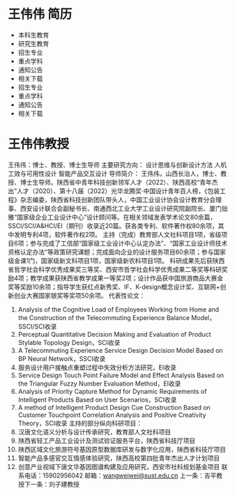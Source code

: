 # 王伟伟 简历
- 本科生教育
- 研究生教育
- 招生专业
- 重点学科
- 通知公告
- 相关下载
- 招生专业
- 重点学科
- 通知公告
- 相关下载

# 王伟伟教授
王伟伟：博士、教授、博士生导师
主要研究方向：
设计思维与创新设计方法
人机工效与可用性设计
智能产品交互设计
导师简介：
王伟伟，山西长治人，博士、教授、博士生导师。陕西省中青年科技创新领军人才（2022）、陕西高校“青年杰出”人才（2020）、第十八届（2022）光华龙腾奖·中国设计青年百人榜，《包装工程》杂志编委，陕西省科技创新团队带头人，中国工业设计协会设计教育分会理事、西安设计联合会副秘书长、南通西北工业大学工业设计研究院副院长、厦门拙雅“国家级企业工业设计中心”设计顾问等。在相关领域发表学术论文80余篇，SSCI/SCI/A&HCI/EI（期刊）收录近20篇。获各类专利、软件著作权80余项，其中发明专利4项，软件著作权2项。
主持（完成）教育部人文社科项目1项，省级项目6项；参与完成了工信部“国家级工业设计中心认定办法”、“国家工业设计师技术资格认定办法”等政策研究课题；完成面向企业的设计服务项目60余项；参与国家级金课1门，国家级新文科项目1项，国家级新农科项目1项。
科研成果先后获陕西省哲学社会科学优秀成果奖三等奖、西安市哲学社会科学优秀成果二等奖等科研奖励4项；教学成果获陕西省教学成果一等奖2项；设计作品获中国旅游商品大赛金奖等奖励10余项；指导学生获红点新秀奖、IF、K-design概念设计奖、互联网+创新创业大赛国家银奖等奖项50余项。
代表性论文：
1. Analysis of the Cognitive Load of Employees Working from Home and the Construction of the Telecommuting Experience Balance Model，SSCI/SCI收录
2. Perceptual Quantitative Decision Making and Evaluation of Product Stylable Topology Design，SCI收录
3. A Telecommuting Experience Service Design Decision Model Based on BP Neural Network，SSCI收录
4. 服务设计用户接触点重塑过程中失效分析方法研究，EI收录
5. Service Design Touch Point Failure Model and Effect Analysis Based on the Triangular Fuzzy Number Evaluation Method，EI收录
6. Analysis of Priority Capture Method for Dynamic Requirements of Intelligent Products Based on User Scenarios，SCI收录
7. A method of Intelligent Product Design Cue Construction Based on Customer Touchpoint Correlation Analysis and Positive Creativity Theory，SCI收录
主持的部分纵向科研项目：
1. 汉唐文化语义分析与设计传承研究，教育部人文社科项目
2. 陕西省轻工产品工业设计及测试验证服务平台，陕西省科技厅项目
3. 陕西区域文化旅游符号基因原型数据库研发与数字化应用，陕西省科技厅项目
4. 智能产品多感官交互情感体验研究，陕西高校第四批青年杰出人才计划项目
5. 创意产业视域下唐文华基因图谱构建及应用研究，西安市社科规划基金项目
联系电话：15902956042
邮箱：wangweiwei@sust.edu.cn
上一条：吉平教授下一条：刘子建教授

